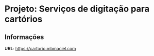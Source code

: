 # Projeto: Serviços de digitação para cartórios

## Informações

**URL**: https://cartorio.mbmaciel.com


